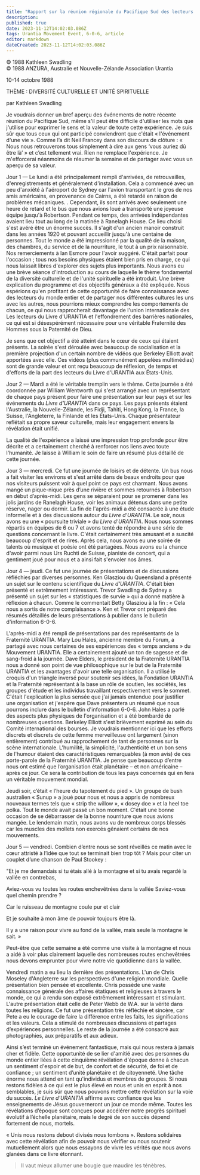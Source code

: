 ```yaml
---
title: "Rapport sur la réunion régionale du Pacifique Sud des lecteurs du Livre d'Urantia"
description: 
published: true
date: 2023-11-12T14:02:03.086Z
tags: Urantia Movement Event, 6-0-6, article
editor: markdown
dateCreated: 2023-11-12T14:02:03.086Z
---
```



<p class="v-card v-sheet theme--light grey lighten-3 px-2 py-1">© 1988 Kathleen Swadling<br>© 1988 ANZURA, Australie et Nouvelle-Zélande Association Urantia</p>


10-14 octobre 1988

THÈME : DIVERSITÉ CULTURELLE ET UNITÉ SPIRITUELLE

par Kathleen Swadling

Je voudrais donner un bref aperçu des événements de notre récente réunion du Pacifique Sud, même s'il peut être difficile d'utiliser les mots que j'utilise pour exprimer le sens et la valeur de toute cette expérience. Je suis sûr que tous ceux qui ont participé conviendront que c'était « l'événement d'une vie ». Comme l’a dit Neil Francey dans son discours de clôture : « Nous nous retrouverons tous simplement à dire aux gens ‘vous auriez dû être là’ » et c’est tellement vrai. Rien ne remplace l'expérience. Je m'efforcerai néanmoins de résumer la semaine et de partager avec vous un aperçu de sa valeur.

Jour 1 — Le lundi a été principalement rempli d'arrivées, de retrouvailles, d'enregistrements et généralement d'installation. Cela a commencé avec un peu d'anxiété à l'aéroport de Sydney car l'avion transportant le gros de nos amis américains, en provenance de Cairns, a été retardé en raison de problèmes mécaniques. . Cependant, ils sont arrivés avec seulement une heure de retard et le bus que nous avions loué a transporté une joyeuse équipe jusqu'à Robertson. Pendant ce temps, des arrivées indépendantes avaient lieu tout au long de la matinée à Ranelagh House. Ce lieu choisi s'est avéré être un énorme succès. Il s'agit d'un ancien manoir construit dans les années 1920 et pouvant accueillir jusqu'à une centaine de personnes. Tout le monde a été impressionné par la qualité de la maison, des chambres, du service et de la nourriture, le tout à un prix raisonnable. Nos remerciements à Ian Esmore pour l'avoir suggéré. C'était parfait pour l'occasion ; tous nos besoins physiques étaient bien pris en charge, ce qui nous laissait libres d'explorer des sujets plus importants. Nous avons eu une brève séance d'introduction au cours de laquelle le thème fondamental de la diversité culturelle et de l'unité spirituelle a été introduit. Une brève explication du programme et des objectifs généraux a été expliquée. Nous espérions qu'en profitant de cette opportunité de faire connaissance avec des lecteurs du monde entier et de partager nos différentes cultures les uns avec les autres, nous pourrions mieux comprendre les comportements de chacun, ce qui nous rapprocherait davantage de l'union internationale des Les lecteurs du Livre d'URANTIA et l'effondrement des barrières nationales, ce qui est si désespérément nécessaire pour une véritable Fraternité des Hommes sous la Paternité de Dieu.

Je sens que cet objectif a été atteint dans le cœur de ceux qui étaient présents. La soirée s'est déroulée avec beaucoup de socialisation et la première projection d'un certain nombre de vidéos que Berkeley Elliott avait apportées avec elle. Ces vidéos (plus communément appelées multimédias) sont de grande valeur et ont reçu beaucoup de réflexion, de temps et d'efforts de la part des lecteurs du Livre d'URANTIA aux États-Unis.

Jour 2 — Mardi a été le véritable tremplin vers le thème. Cette journée a été coordonnée par William Wentworth qui s'est arrangé avec un représentant de chaque pays présent pour faire une présentation sur leur pays et sur les événements du _Livre d'URANTIA_ dans ce pays. Les pays présents étaient l'Australie, la Nouvelle-Zélande, les Fidji, Tahiti, Hong Kong, la France, la Suisse, l'Angleterre, la Finlande et les États-Unis. Chaque présentateur reflétait sa propre saveur culturelle, mais leur engagement envers la révélation était unifié.

La qualité de l'expérience a laissé une impression trop profonde pour être décrite et a certainement cherché à renforcer nos liens avec toute l'humanité. Je laisse à William le soin de faire un résumé plus détaillé de cette journée.

Jour 3 — mercredi. Ce fut une journée de loisirs et de détente. Un bus nous a fait visiter les environs et s'est arrêté dans de beaux endroits pour que nos visiteurs puissent voir à quel point ce pays est charmant. Nous avons mangé un pique-nique près d’une rivière et sommes retournés à Robertson en début d’après-midi. Les gens se séparaient pour se promener dans les jolis jardins de Ranelagh House, voir les animaux détenus dans une petite réserve, nager ou dormir. La fin de l'après-midi a été consacrée à une étude informelle et à des discussions autour du _Livre d'URANTIA_. Le soir, nous avons eu une « poursuite triviale » du _Livre d'URANTIA_. Nous nous sommes répartis en équipes de 6 ou 7 et avons tenté de répondre à une série de questions concernant le livre. C'était certainement très amusant et a suscité beaucoup d'esprit et de rires. Après cela, nous avons eu une soirée de talents où musique et poésie ont été partagées. Nous avons eu la chance d'avoir parmi nous Urs Ruchti de Suisse, pianiste de concert, qui a gentiment joué pour nous et a ainsi fait s'envoler nos âmes.

Jour 4 — jeudi. Ce fut une journée de présentations et de discussions réfléchies par diverses personnes. Ken Glasziou du Queensland a présenté un sujet sur le contenu scientifique du _Livre d'URANTIA_. C'était bien présenté et extrêmement intéressant. Trevor Swadling de Sydney a présenté un sujet sur les « statistiques de survie » qui a donné matière à réflexion à chacun. Comme le commentait Betty Glasziou à la fin : « Cela nous a sortis de notre complaisance ». Ken et Trevor ont préparé des résumés détaillés de leurs présentations à publier dans le bulletin d'information 6-0-6.

L'après-midi a été rempli de présentations par des représentants de la Fraternité URANTIA. Mary Lou Hales, ancienne membre du Forum, a partagé avec nous certaines de ses expériences des « temps anciens » du Mouvement URANTIA. Elle a certainement ajouté un ton de sagesse et de sang-froid à la journée. Dave Elders, le président de la Fraternité URANTIA nous a donné son point de vue philosophique sur le but de la Fraternité URANTIA et les avantages d'avoir une telle organisation. Il a utilisé le croquis d'un triangle inversé pour soutenir ses idées, la Fondation URANTIA et la Fraternité représentant à la base un rôle de soutien, les sociétés, les groupes d'étude et les individus travaillant respectivement vers le sommet. C'était l'explication la plus sensée que j'ai jamais entendue pour justifier une organisation et j'espère que Dave présentera un résumé que nous pourrons inclure dans le bulletin d'information 6-0-6. John Hales a parlé des aspects plus physiques de l'organisation et a été bombardé de nombreuses questions. Berkeley Elliott s'est brièvement exprimé au sein du Comité international des bourses. Je voudrais mentionner ici que les efforts discrets et discrets de cette femme merveilleuse ont largement (sinon entièrement) contribué au rapprochement de tant de personnes sur la scène internationale. L'humilité, la simplicité, l'authenticité et un bon sens de l'humour étaient des caractéristiques remarquables (à mon avis) de ces porte-parole de la Fraternité URANTIA. Je pense que beaucoup d’entre nous ont estimé que l’organisation était planétaire – et non américaine – après ce jour. Ce sera la contribution de tous les pays concernés qui en fera un véritable mouvement mondial.

Jeudi soir, c’était « l’heure du tapotement du pied ». Un groupe de bush australien « Sunup » a joué pour nous et nous a appris de nombreux nouveaux termes tels que « strip the willow », « dosey doe » et la heel toe polka. Tout le monde avait passé un bon moment. C'était une bonne occasion de se débarrasser de la bonne nourriture que nous avions mangée. Le lendemain matin, nous avons vu de nombreux corps blessés car les muscles des mollets non exercés gênaient certains de nos mouvements.

Jour 5 — vendredi. Combien d’entre nous se sont réveillés ce matin avec le cœur attristé à l’idée que tout se terminait bien trop tôt ? Mais pour citer un couplet d’une chanson de Paul Stookey :

"Et je me demandais si tu étais allé à la montagne et si tu avais regardé la vallée en contrebas,

Aviez-vous vu toutes les routes enchevêtrées dans la vallée Saviez-vous quel chemin prendre ?

Car le ruisseau de montagne coule pur et clair

Et je souhaite à mon âme de pouvoir toujours être là.

Il y a une raison pour vivre au fond de la vallée, mais seule la montagne le sait. »

Peut-être que cette semaine a été comme une visite à la montagne et nous a aidé à voir plus clairement laquelle des nombreuses routes enchevêtrées nous devons emprunter pour vivre notre vie quotidienne dans la vallée.

Vendredi matin a eu lieu la dernière des présentations. L'un de Chris Moseley d'Angleterre sur les perspectives d'une religion mondiale. Quelle présentation bien pensée et excellente. Chris possède une vaste connaissance générale des affaires étatiques et religieuses à travers le monde, ce qui a rendu son exposé extrêmement intéressant et stimulant. L'autre présentation était celle de Peter Webb de W.A. sur la vérité dans toutes les religions. Ce fut une présentation très réfléchie et sincère, car Pete a eu le courage de faire la différence entre les faits, les significations et les valeurs. Cela a stimulé de nombreuses discussions et partages d’expériences personnelles. Le reste de la journée a été consacré aux photographies, aux préparatifs et aux adieux.

Ainsi s’est terminé un événement fantastique, mais qui nous restera à jamais cher et fidèle. Cette opportunité de se lier d'amitié avec des personnes du monde entier liées à cette cinquième révélation d'époque donne à chacun un sentiment d'espoir et de but, de confort et de sécurité, de foi et de confiance ; un sentiment d’unité planétaire et de citoyenneté. Une tâche énorme nous attend en tant qu'individus et membres de groupes. Si nous restons fidèles à ce qui est le plus élevé en nous et unis en esprit à nos semblables, je suis sûr que nous pouvons mettre cette révélation sur la voie du succès. _Le Livre d'URANTIA_ affirme avec confiance que les enseignements de Jésus gouverneront un jour ce monde même. Toutes les révélations d’époque sont conçues pour accélérer notre progrès spirituel évolutif à l’échelle planétaire, mais le degré de son succès dépend fortement de nous, mortels.

« Unis nous restons debout divisés nous tombons ». Restons solidaires avec cette révélation afin de pouvoir nous vérifier ou nous soutenir mutuellement alors que nous essayons de vivre les vérités que nous avons glanées dans ce livre étonnant.

> Il vaut mieux allumer une bougie que maudire les ténèbres.

